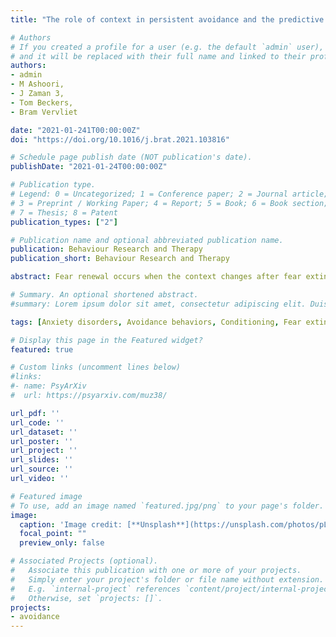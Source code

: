 ```yaml
---
title: "The role of context in persistent avoidance and the predictive value of relief"

# Authors
# If you created a profile for a user (e.g. the default `admin` user), write the username (folder name) here 
# and it will be replaced with their full name and linked to their profile.
authors:
- admin
- M Ashoori,
- J Zaman 3,
- Tom Beckers,
- Bram Vervliet

date: "2021-01-241T00:00:00Z"
doi: "https://doi.org/10.1016/j.brat.2021.103816"

# Schedule page publish date (NOT publication's date).
publishDate: "2021-01-24T00:00:00Z"

# Publication type.
# Legend: 0 = Uncategorized; 1 = Conference paper; 2 = Journal article;
# 3 = Preprint / Working Paper; 4 = Report; 5 = Book; 6 = Book section;
# 7 = Thesis; 8 = Patent
publication_types: ["2"]

# Publication name and optional abbreviated publication name.
publication: Behaviour Research and Therapy
publication_short: Behaviour Research and Therapy

abstract: Fear renewal occurs when the context changes after fear extinction; however, whether avoidance is also influenced by context changes following fear extinction is untested. Forty-two participants performed an avoidance task within a typical fear renewal procedure. During Pavlovian conditioning, two stimuli (CS+) were associated with an aversive electrical stimulus (US), while a third stimulus was not (CS-). During subsequent avoidance learning, clicking a button canceled the delivery of the US during one but not the other CS+. Fear-related levels were then reduced by removing the US and the button in a new context (fear extinction with response prevention [Ext-RP]). Next, persistence of avoidance was tested in the extinction context B (group ABB) or the original conditioning context A (group ABA). We also tested whether ratings of relief pleasantness (based on both the CS- and the avoided CS+) during avoidance and Ext-RP predicted individual levels of persistent avoidance. Results showed that persistent avoidance was higher in conditioning context A than in extinction context B, and was predicted by higher relief pleasantness during avoidance conditioning. We conclude that persistent avoidance poses a threat to the long-term success of Ext-RP, and we propose that interventions aimed at mitigating the influence of context and relief levels might prove beneficial in this regard.

# Summary. An optional shortened abstract.
#summary: Lorem ipsum dolor sit amet, consectetur adipiscing elit. Duis posuere tellus ac convallis placerat. Proin tincidunt magna sed ex sollicitudin condimentum.

tags: [Anxiety disorders, Avoidance behaviors, Conditioning, Fear extinction, Relief, Reward]

# Display this page in the Featured widget?
featured: true

# Custom links (uncomment lines below)
#links:
#- name: PsyArXiv
#  url: https://psyarxiv.com/muz38/

url_pdf: ''
url_code: ''
url_dataset: ''
url_poster: ''
url_project: ''
url_slides: ''
url_source: ''
url_video: ''

# Featured image
# To use, add an image named `featured.jpg/png` to your page's folder. 
image:
  caption: 'Image credit: [**Unsplash**](https://unsplash.com/photos/pLCdAaMFLTE)'
  focal_point: ""
  preview_only: false

# Associated Projects (optional).
#   Associate this publication with one or more of your projects.
#   Simply enter your project's folder or file name without extension.
#   E.g. `internal-project` references `content/project/internal-project/index.md`.
#   Otherwise, set `projects: []`.
projects:
- avoidance
---
```

